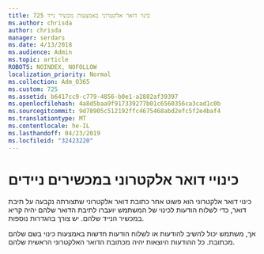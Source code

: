 ```yaml
---
title: 725 כינוי דואר אלקטרוני באמצעות מכשיר נייד
ms.author: chrisda
author: chrisda
manager: serdars
ms.date: 4/13/2018
ms.audience: Admin
ms.topic: article
ROBOTS: NOINDEX, NOFOLLOW
localization_priority: Normal
ms.collection: Adm_O365
ms.custom: 725
ms.assetid: b6417cc9-c779-4856-b0e1-a2882af39397
ms.openlocfilehash: 4a8d5baa9f917339277b01c6560356ca3cad1c0b
ms.sourcegitcommit: 9d78905c512192ffc4675468abd2efc5f2e4baf4
ms.translationtype: MT
ms.contentlocale: he-IL
ms.lasthandoff: 04/23/2019
ms.locfileid: "32423220"
---
```

# <a name="email-aliases-on-mobile-devices"></a>כינויי דואר אלקטרוני במכשירים ניידים

כינוי דואר אלקטרוני הוא פשוט אחר כתובת דואר אלקטרוני שתצורתה נקבעה על תיבת דואר, כדי לשלוח הודעות לכינוי של המשתמש יועברו לתיבת הדואר שלהם יהיה קריא במכשיר הנייד שלהם. יש צורך בהגדרות נוספות.

אך, משתמש יכול להשיב להודעות או לשלוח הודעות חדשות באמצעות כינוי בשם שלהם מכתובת. כל ההודעות היוצאות יהיה מכתובת הדואר האלקטרוני הראשית שלהם.
